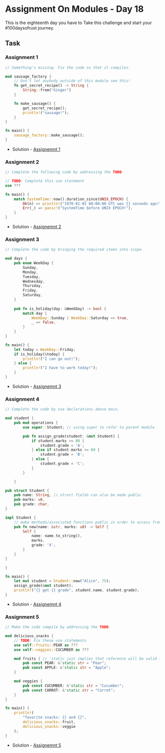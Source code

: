 # Assignment On Modules - Day 18

This is the eighteenth day you have to Take this challenge and start your #100daysofrust journey.

## Task

### Assignment 1

```rs
// Something's missing. Fix the code so that it compiles.

mod sausage_factory {
    // Don't let anybody outside of this module see this!
    fn get_secret_recipe() -> String {
        String::from("Ginger")
    }

    fn make_sausage() {
        get_secret_recipe();
        println!("sausage!");
    }
}

fn main() {
    sausage_factory::make_sausage();
}
```

- Solution - [Assignemnt 1](./assignment/assignment_1.rs)

### Assignment 2

```rs
// Complete the following code by addressing the TODO.

// TODO: Complete this use statement
use ???

fn main() {
    match SystemTime::now().duration_since(UNIX_EPOCH) {
        Ok(n) => println!("1970-01-01 00:00:00 UTC was {} seconds ago!", n.as_secs()),
        Err(_) => panic!("SystemTime before UNIX EPOCH!"),
    }
}
```

- Solution - [Assignemnt 2](./assignment/assignment_2.rs)

### Assignment 3

```rs
// Complete the code by bringing the required items into scope.

mod days {
    pub enum WeekDay {
        Sunday,
        Monday,
        Tuesday,
        Wednesday,
        Thursday,
        Friday,
        Saturday,
    }
    
    pub fn is_holiday(day: &WeekDay) -> bool {
        match day {
            WeekDay::Sunday | WeekDay::Saturday => true,
            _ => false,
        }
    }
}

fn main() {
    let today = WeekDay::Friday;
    if is_holiday(&today) {
        println!("I can go out!");
    } else {
        println!("I have to work today!");
    }
}
```

- Solution - [Assignemnt 3](./assignment/assignment_3.rs)

### Assignment 4

```rs
// Complete the code by use declarations above main.

mod student {
    pub mod operations {
        use super::Student; // using super to refer to parent module

        pub fn assign_grade(student: &mut Student) {
            if student.marks >= 80 {
                student.grade = 'A';
            } else if student.marks >= 60 {
                student.grade = 'B';
            } else {
                student.grade = 'C';
            }
        }

    }

pub struct Student {
    pub name: String, // struct fields can also be made public
    pub marks: u8,
    pub grade: char,
}

impl Student {
    // make methods/associated functions public in order to access from outside the module
    pub fn new(name: &str, marks: u8) -> Self {
        Self {
            name: name.to_string(),
            marks,
            grade: 'X',
        }
    }
}

}

fn main() {
    let mut student = Student::new("Alice", 75);
    assign_grade(&mut student);
    println!("{} got {} grade", student.name, student.grade);
}
```

- Solution - [Assignemnt 4](./assignment/assignment_4.rs)

### Assignment 5

```rs
// Make the code compile by addressing the TODO.

mod delicious_snacks {
    // TODO: Fix these use statements
    use self::fruits::PEAR as ???
    use self::veggies::CUCUMBER as ???

    mod fruits { // 'static just implies that reference will be valid throughout program execution
        pub const PEAR: &'static str = "Pear";
        pub const APPLE: &'static str = "Apple";
    }

    mod veggies {
        pub const CUCUMBER: &'static str = "Cucumber";
        pub const CARROT: &'static str = "Carrot";
    }
}

fn main() {
    println!(
        "favorite snacks: {} and {}",
        delicious_snacks::fruit,
        delicious_snacks::veggie
    );
}
```

- Solution - [Assignemnt 5](./assignment/assignment_5.rs)